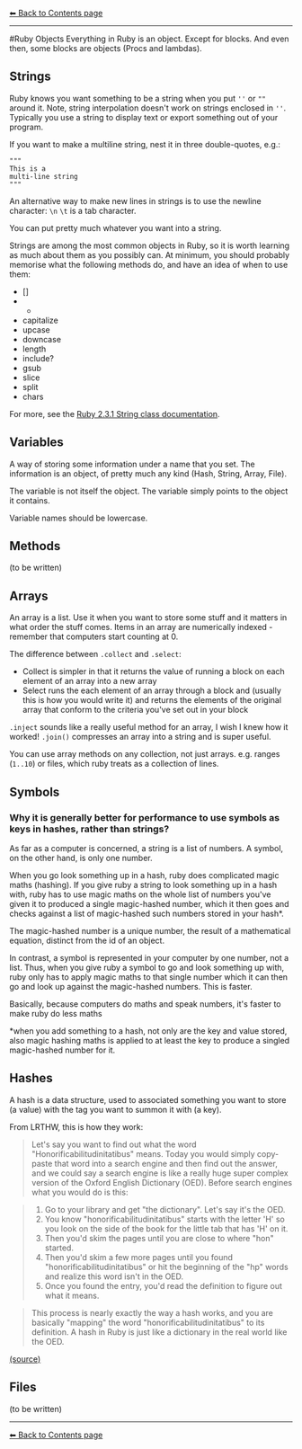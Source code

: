 [⬅︎ Back to Contents page](https://github.com/oscar-barlow/coding-notes#coding-notes)

---

#Ruby Objects
Everything in Ruby is an object. Except for blocks. And even then, some blocks are objects (Procs and lambdas).

## Strings
Ruby knows you want something to be a string when you put `''` or `""` around it. Note, string interpolation doesn't work on strings enclosed in `''`. Typically you use a string to display text or export something out of your program.

If you want to make a multiline string, nest it in three double-quotes, e.g.:

```
"""
This is a
multi-line string
"""
```  

An alternative way to make new lines in strings is to use the newline character: `\n`
`\t` is a tab character.

You can put pretty much whatever you want into a string.

Strings are among the most common objects in Ruby, so it is  worth learning as much about them as you possibly can. At minimum, you should probably memorise what the following methods do, and have an idea of when to use them:

* []
* +
* capitalize
* upcase
* downcase
* length
* include?
* gsub
* slice
* split
* chars

For more, see the [Ruby 2.3.1 String class documentation](http://ruby-doc.org/core-2.3.1/String.html).

## Variables
A way of storing some information under a name that you set. The information is an object, of pretty much any kind (Hash, String, Array, File).

The variable is not itself the object. The variable simply points to the object it contains.

Variable names should be lowercase.

## Methods
(to be written)


## Arrays
An array is a list. Use it when you want to store some stuff and it matters in what order the stuff comes. Items in an array are numerically indexed - remember that computers start counting at 0.

The difference between `.collect` and `.select`:

* Collect is simpler in that it returns the value of running a block on each element of an array into a new array
* Select runs the each element of an array through a block and (usually this is how you would write it) and returns the elements of the original array that conform to the criteria you've set out in your block

`.inject` sounds like a really useful method for an array, I wish I knew how it worked!
`.join()` compresses an array into a string and is super useful.

You can use array methods on any collection, not just arrays. e.g. ranges (`1..10`) or files, which ruby treats as a collection of lines.

## Symbols

### Why it is generally better for performance to use symbols as keys in hashes, rather than strings?
As far as a computer is concerned, a string is a list of numbers. A symbol, on the other hand, is only one number.

When you go look something up in a hash, ruby does complicated magic maths (hashing). If you give ruby a string to look something up in a hash with, ruby has to use magic maths on the whole list of numbers you've given it to produced a single magic-hashed number, which it then goes and checks against a list of magic-hashed such numbers stored in your hash*.

The magic-hashed number is a unique number, the result of a mathematical equation, distinct from the id of an object.

In contrast, a symbol is represented in your computer by one number, not a list. Thus, when you give ruby a symbol to go and look something up with, ruby only has to apply magic maths to that single number which it can then go and look up against the magic-hashed numbers. This is faster.

Basically, because computers do maths and speak numbers, it's faster to make ruby do less maths

\*when you add something to a hash, not only are the key and value stored, also magic hashing maths is applied to at least the key to produce a singled magic-hashed number for it.

## Hashes
A hash is a data structure, used to associated something you want to store (a value) with the tag you want to summon it with (a key).

From LRTHW, this is how they work:

> Let's say you want to find out what the word "Honorificabilitudinitatibus" means. Today you would simply copy-paste that word into a search engine and then find out the answer, and we could say a search engine is like a really huge super complex version of the Oxford English Dictionary (OED). Before search engines what you would do is this:

> 1. Go to your library and get "the dictionary". Let's say it's the OED.
> 2. You know "honorificabilitudinitatibus" starts with the letter 'H' so you look on the side of the book for the little tab that has 'H' on it.
> 3. Then you'd skim the pages until you are close to where "hon" started.
> 4. Then you'd skim a few more pages until you found "honorificabilitudinitatibus" or hit the beginning of the "hp" words and realize this word isn't in the OED.
> 5. Once you found the entry, you'd read the definition to figure out what it means.

> This process is nearly exactly the way a hash works, and you are basically "mapping" the word "honorificabilitudinitatibus" to its definition. A hash in Ruby is just like a dictionary in the real world like the OED.

[(source)](https://learnrubythehardway.org/book/ex39.html)


## Files
(to be written)

---
[⬅︎ Back to Contents page](https://github.com/oscar-barlow/coding-notes#coding-notes)
